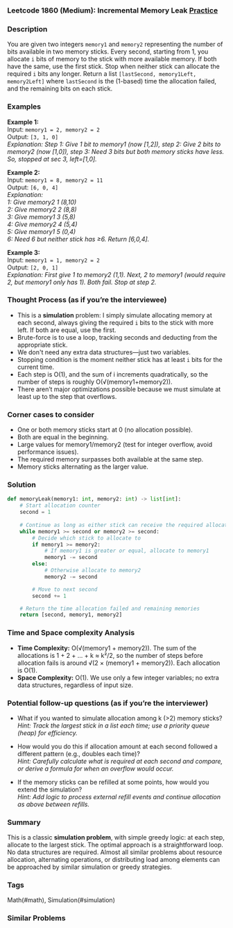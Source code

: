 ### Leetcode 1860 (Medium): Incremental Memory Leak [Practice](https://leetcode.com/problems/incremental-memory-leak)

### Description  
You are given two integers `memory1` and `memory2` representing the number of bits available in two memory sticks. Every second, starting from 1, you allocate `i` bits of memory to the stick with more available memory. If both have the same, use the first stick. Stop when neither stick can allocate the required `i` bits any longer. Return a list `[lastSecond, memory1Left, memory2Left]` where `lastSecond` is the (1-based) time the allocation failed, and the remaining bits on each stick.

### Examples  

**Example 1:**  
Input: `memory1 = 2, memory2 = 2`  
Output: `[3, 1, 0]`  
*Explanation: Step 1: Give 1 bit to memory1 (now [1,2]), step 2: Give 2 bits to memory2 (now [1,0]), step 3: Need 3 bits but both memory sticks have less. So, stopped at sec 3, left=[1,0].*

**Example 2:**  
Input: `memory1 = 8, memory2 = 11`  
Output: `[6, 0, 4]`  
*Explanation:  
1: Give memory2 1 (8,10)  
2: Give memory2 2 (8,8)  
3: Give memory1 3 (5,8)  
4: Give memory2 4 (5,4)  
5: Give memory1 5 (0,4)  
6: Need 6 but neither stick has ≥6. Return [6,0,4].*

**Example 3:**  
Input: `memory1 = 1, memory2 = 2`  
Output: `[2, 0, 1]`  
*Explanation: First give 1 to memory2 (1,1). Next, 2 to memory1 (would require 2, but memory1 only has 1). Both fail. Stop at step 2.*

### Thought Process (as if you’re the interviewee)  
- This is a **simulation** problem: I simply simulate allocating memory at each second, always giving the required `i` bits to the stick with more left. If both are equal, use the first.
- Brute-force is to use a loop, tracking seconds and deducting from the appropriate stick.
- We don't need any extra data structures—just two variables.
- Stopping condition is the moment neither stick has at least `i` bits for the current time.
- Each step is O(1), and the sum of i increments quadratically, so the number of steps is roughly O(√(memory1+memory2)).
- There aren’t major optimizations possible because we must simulate at least up to the step that overflows.

### Corner cases to consider  
- One or both memory sticks start at 0 (no allocation possible).
- Both are equal in the beginning.
- Large values for memory1/memory2 (test for integer overflow, avoid performance issues).
- The required memory surpasses both available at the same step.
- Memory sticks alternating as the larger value.

### Solution

```python
def memoryLeak(memory1: int, memory2: int) -> list[int]:
    # Start allocation counter
    second = 1
    
    # Continue as long as either stick can receive the required allocation
    while memory1 >= second or memory2 >= second:
        # Decide which stick to allocate to
        if memory1 >= memory2:
            # If memory1 is greater or equal, allocate to memory1
            memory1 -= second
        else:
            # Otherwise allocate to memory2
            memory2 -= second

        # Move to next second
        second += 1

    # Return the time allocation failed and remaining memories
    return [second, memory1, memory2]
```

### Time and Space complexity Analysis  

- **Time Complexity:** O(√(memory1 + memory2)). The sum of the allocations is 1 + 2 + ... + k ≈ k²/2, so the number of steps before allocation fails is around √(2 × (memory1 + memory2)). Each allocation is O(1).
- **Space Complexity:** O(1). We use only a few integer variables; no extra data structures, regardless of input size.

### Potential follow-up questions (as if you’re the interviewer)  

- What if you wanted to simulate allocation among k (>2) memory sticks?  
  *Hint: Track the largest stick in a list each time; use a priority queue (heap) for efficiency.*

- How would you do this if allocation amount at each second followed a different pattern (e.g., doubles each time)?  
  *Hint: Carefully calculate what is required at each second and compare, or derive a formula for when an overflow would occur.*

- If the memory sticks can be refilled at some points, how would you extend the simulation?  
  *Hint: Add logic to process external refill events and continue allocation as above between refills.*

### Summary
This is a classic **simulation problem**, with simple greedy logic: at each step, allocate to the largest stick. The optimal approach is a straightforward loop. No data structures are required. Almost all similar problems about resource allocation, alternating operations, or distributing load among elements can be approached by similar simulation or greedy strategies.

### Tags
Math(#math), Simulation(#simulation)

### Similar Problems
